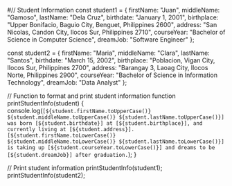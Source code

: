 #// Student Information
const student1 = {
    firstName: "Juan",
    middleName: "Gamoso",
    lastName: "Dela Cruz",
    birthdate: "January 1, 2001",
    birthplace: "Upper Bonifacio, Baguio City, Benguet, Philippines 2600",
    address: "San Nicolas, Candon City, Ilocos Sur, Philippines 2710",
    courseYear: "Bachelor of Science in Computer Science",
    dreamJob: "Software Engineer"
};

const student2 = {
    firstName: "Maria",
    middleName: "Clara",
    lastName: "Santos",
    birthdate: "March 15, 2002",
    birthplace: "Poblacion, Vigan City, Ilocos Sur, Philippines 2700",
    address: "Barangay 3, Laoag City, Ilocos Norte, Philippines 2900",
    courseYear: "Bachelor of Science in Information Technology",
    dreamJob: "Data Analyst"
};

// Function to format and print student information
function printStudentInfo(student) {
    console.log(`[${student.firstName.toUpperCase()} ${student.middleName.toUpperCase()} ${student.lastName.toUpperCase()}] was born [${student.birthdate}] at [${student.birthplace}], and currently living at [${student.address}]. [${student.firstName.toLowerCase()} ${student.middleName.toLowerCase()} ${student.lastName.toLowerCase()}] is taking up [${student.courseYear.toLowerCase()}] and dreams to be [${student.dreamJob}] after graduation.`);
}

// Print student information
printStudentInfo(student1);
printStudentInfo(student2);
